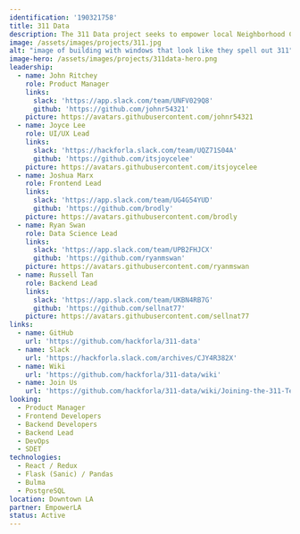 ```yaml
---
identification: '190321758'
title: 311 Data
description: The 311 Data project seeks to empower local Neighborhood Councils to improve the ideation and analysis of their initiatives using the wealth of publicly available 311 data.
image: /assets/images/projects/311.jpg
alt: "image of building with windows that look like they spell out 311"
image-hero: /assets/images/projects/311data-hero.png
leadership:
  - name: John Ritchey
    role: Product Manager
    links:
      slack: 'https://app.slack.com/team/UNFV029Q8'
      github: 'https://github.com/johnr54321'
    picture: https://avatars.githubusercontent.com/johnr54321
  - name: Joyce Lee
    role: UI/UX Lead
    links:
      slack: 'https://hackforla.slack.com/team/UQZ71S04A'
      github: 'https://github.com/itsjoycelee'
    picture: https://avatars.githubusercontent.com/itsjoycelee
  - name: Joshua Marx
    role: Frontend Lead
    links:
      slack: 'https://app.slack.com/team/UG4G54YUD'
      github: 'https://github.com/brodly'
    picture: https://avatars.githubusercontent.com/brodly
  - name: Ryan Swan
    role: Data Science Lead
    links:
      slack: 'https://app.slack.com/team/UPB2FHJCX'
      github: 'https://github.com/ryanmswan'
    picture: https://avatars.githubusercontent.com/ryanmswan
  - name: Russell Tan
    role: Backend Lead
    links:
      slack: 'https://app.slack.com/team/UKBN4RB7G'
      github: 'https://github.com/sellnat77'
    picture: https://avatars.githubusercontent.com/sellnat77
links:
  - name: GitHub
    url: 'https://github.com/hackforla/311-data'
  - name: Slack
    url: 'https://hackforla.slack.com/archives/CJY4R382X'
  - name: Wiki
    url: 'https://github.com/hackforla/311-data/wiki'
  - name: Join Us
    url: 'https://github.com/hackforla/311-data/wiki/Joining-the-311-Team'
looking:
  - Product Manager
  - Frontend Developers
  - Backend Developers
  - Backend Lead
  - DevOps
  - SDET
technologies:
  - React / Redux
  - Flask (Sanic) / Pandas
  - Bulma
  - PostgreSQL
location: Downtown LA
partner: EmpowerLA
status: Active
---
```

